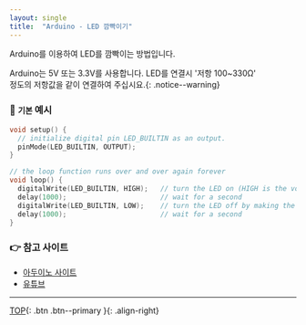 ```yaml
---
layout: single
title:  "Arduino - LED 깜빡이기"
---
```


Arduino를 이용하여 LED를 깜빡이는 방법입니다.

Arduino는 5V 또는 3.3V를 사용합니다. LED를 연결시 '저항 100~330Ω'   
정도의 저항값을 같이 연결하여 주십시요.{: .notice--warning} 

### 🔨 `기본` 예시 
```cpp
void setup() {
  // initialize digital pin LED_BUILTIN as an output.
  pinMode(LED_BUILTIN, OUTPUT);
}

// the loop function runs over and over again forever
void loop() {
  digitalWrite(LED_BUILTIN, HIGH);   // turn the LED on (HIGH is the voltage level)
  delay(1000);                       // wait for a second
  digitalWrite(LED_BUILTIN, LOW);    // turn the LED off by making the voltage LOW
  delay(1000);                       // wait for a second
}
```

### 👉 참고 사이트

- [아두이노 사이트](https://modoocode.com/66)
- [유튜브](https://www.inflearn.com/course/following-c/dashboard)


***
[TOP](#){: .btn .btn--primary }{: .align-right}
